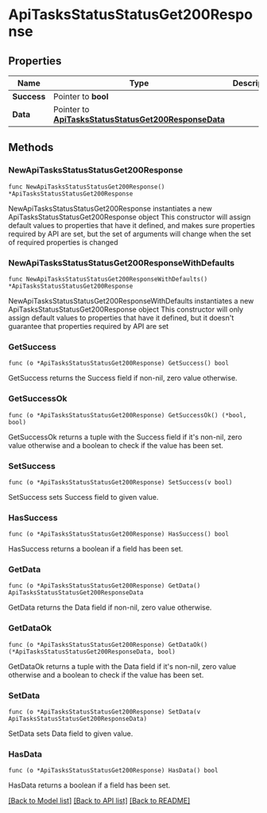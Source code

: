 # ApiTasksStatusStatusGet200Response

## Properties

Name | Type | Description | Notes
------------ | ------------- | ------------- | -------------
**Success** | Pointer to **bool** |  | [optional] 
**Data** | Pointer to [**ApiTasksStatusStatusGet200ResponseData**](ApiTasksStatusStatusGet200ResponseData.md) |  | [optional] 

## Methods

### NewApiTasksStatusStatusGet200Response

`func NewApiTasksStatusStatusGet200Response() *ApiTasksStatusStatusGet200Response`

NewApiTasksStatusStatusGet200Response instantiates a new ApiTasksStatusStatusGet200Response object
This constructor will assign default values to properties that have it defined,
and makes sure properties required by API are set, but the set of arguments
will change when the set of required properties is changed

### NewApiTasksStatusStatusGet200ResponseWithDefaults

`func NewApiTasksStatusStatusGet200ResponseWithDefaults() *ApiTasksStatusStatusGet200Response`

NewApiTasksStatusStatusGet200ResponseWithDefaults instantiates a new ApiTasksStatusStatusGet200Response object
This constructor will only assign default values to properties that have it defined,
but it doesn't guarantee that properties required by API are set

### GetSuccess

`func (o *ApiTasksStatusStatusGet200Response) GetSuccess() bool`

GetSuccess returns the Success field if non-nil, zero value otherwise.

### GetSuccessOk

`func (o *ApiTasksStatusStatusGet200Response) GetSuccessOk() (*bool, bool)`

GetSuccessOk returns a tuple with the Success field if it's non-nil, zero value otherwise
and a boolean to check if the value has been set.

### SetSuccess

`func (o *ApiTasksStatusStatusGet200Response) SetSuccess(v bool)`

SetSuccess sets Success field to given value.

### HasSuccess

`func (o *ApiTasksStatusStatusGet200Response) HasSuccess() bool`

HasSuccess returns a boolean if a field has been set.

### GetData

`func (o *ApiTasksStatusStatusGet200Response) GetData() ApiTasksStatusStatusGet200ResponseData`

GetData returns the Data field if non-nil, zero value otherwise.

### GetDataOk

`func (o *ApiTasksStatusStatusGet200Response) GetDataOk() (*ApiTasksStatusStatusGet200ResponseData, bool)`

GetDataOk returns a tuple with the Data field if it's non-nil, zero value otherwise
and a boolean to check if the value has been set.

### SetData

`func (o *ApiTasksStatusStatusGet200Response) SetData(v ApiTasksStatusStatusGet200ResponseData)`

SetData sets Data field to given value.

### HasData

`func (o *ApiTasksStatusStatusGet200Response) HasData() bool`

HasData returns a boolean if a field has been set.


[[Back to Model list]](../README.md#documentation-for-models) [[Back to API list]](../README.md#documentation-for-api-endpoints) [[Back to README]](../README.md)


